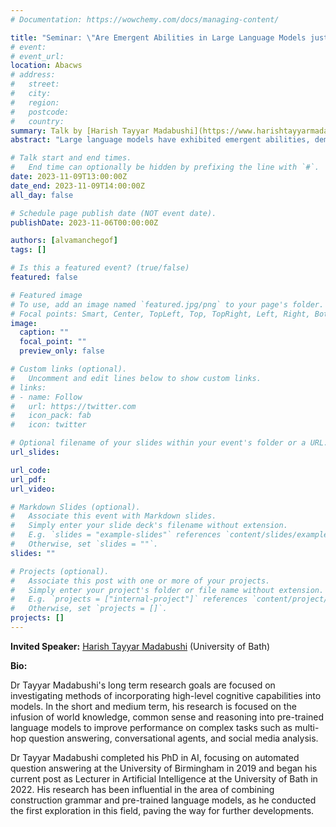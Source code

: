 ```yaml
---
# Documentation: https://wowchemy.com/docs/managing-content/

title: "Seminar: \"Are Emergent Abilities in Large Language Models just In-Context Learning?\""
# event:
# event_url:
location: Abacws
# address:
#   street:
#   city:
#   region:
#   postcode:
#   country:
summary: Talk by [Harish Tayyar Madabushi](https://www.harishtayyarmadabushi.com/) (University of Bath)
abstract: "Large language models have exhibited emergent abilities, demonstrating exceptional performance across diverse tasks for which they were not explicitly trained, including those that require complex reasoning abilities. The emergence of such abilities carries profound implications for the future direction of research in NLP, especially as the deployment of such models becomes more prevalent. However, one key challenge is that the evaluation of these abilities is often confounded by competencies that arise in models through alternative prompting techniques, such as in-context learning and instruction following, which also emerge as the models are scaled up. In this study, we provide the first comprehensive examination of these emergent abilities while accounting for various potentially biasing factors that can influence the evaluation of models. We conduct rigorous tests on a set of 18 models, encompassing a parameter range from 60 million to 175 billion parameters, across a comprehensive set of 22 tasks. Through an extensive series of over 1,000 experiments, we provide compelling evidence that emergent abilities can primarily be ascribed to in-context learning. We find no evidence for the emergence of reasoning abilities, thus providing valuable insights into the underlying mechanisms driving the observed abilities and thus alleviating safety concerns regarding their use."

# Talk start and end times.
#   End time can optionally be hidden by prefixing the line with `#`.
date: 2023-11-09T13:00:00Z
date_end: 2023-11-09T14:00:00Z
all_day: false

# Schedule page publish date (NOT event date).
publishDate: 2023-11-06T00:00:00Z

authors: [alvamanchegof]
tags: []

# Is this a featured event? (true/false)
featured: false

# Featured image
# To use, add an image named `featured.jpg/png` to your page's folder. 
# Focal points: Smart, Center, TopLeft, Top, TopRight, Left, Right, BottomLeft, Bottom, BottomRight.
image:
  caption: ""
  focal_point: ""
  preview_only: false

# Custom links (optional).
#   Uncomment and edit lines below to show custom links.
# links:
# - name: Follow
#   url: https://twitter.com
#   icon_pack: fab
#   icon: twitter

# Optional filename of your slides within your event's folder or a URL.
url_slides:

url_code:
url_pdf:
url_video:

# Markdown Slides (optional).
#   Associate this event with Markdown slides.
#   Simply enter your slide deck's filename without extension.
#   E.g. `slides = "example-slides"` references `content/slides/example-slides.md`.
#   Otherwise, set `slides = ""`.
slides: ""

# Projects (optional).
#   Associate this post with one or more of your projects.
#   Simply enter your project's folder or file name without extension.
#   E.g. `projects = ["internal-project"]` references `content/project/deep-learning/index.md`.
#   Otherwise, set `projects = []`.
projects: []
---
```


**Invited Speaker:** [Harish Tayyar Madabushi](https://www.harishtayyarmadabushi.com/) (University of Bath)

**Bio:**

Dr Tayyar Madabushi's long term research goals are focused on investigating methods of incorporating high-level cognitive capabilities into models. In the short and medium term, his research is focused on the infusion of world knowledge, common sense and reasoning into pre-trained language models to improve performance on complex tasks such as multi-hop question answering, conversational agents, and social media analysis.

Dr Tayyar Madabushi completed his PhD in AI, focusing on automated question answering at the University of Birmingham in 2019 and began his current post as Lecturer in Artificial Intelligence at the University of Bath in 2022. His research has been influential in the area of combining construction grammar and pre-trained language models, as he conducted the first exploration in this field, paving the way for further developments.
